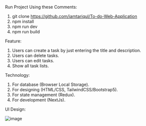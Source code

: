 Run Project Using these Comments:
1. git clone https://github.com/iamtariqul/To-do-Web-Application
2. npm install
3. npm run dev
4. npm run build

Feature:
1. Users can create a task by just entering the title and description.
2. Users can delete tasks.
3. Users can edit tasks.
4. Show all task lists.

Technology:
1. For database (Browser Local Storage).
2. For designing (HTML/CSS, TailwindCSS/Bootstrap5).
3. For state management (Redux).
4. For development (NextJs).

UI Design:

![image](https://github.com/iamtariqul/To-do-Web-Application/assets/72482679/8f2b6138-33a1-4754-bb75-a63e1b8eeabb)

